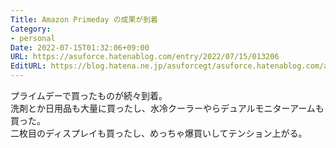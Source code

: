 ```yaml
---
Title: Amazon Primeday の成果が到着
Category:
- personal
Date: 2022-07-15T01:32:06+09:00
URL: https://asuforce.hatenablog.com/entry/2022/07/15/013206
EditURL: https://blog.hatena.ne.jp/asuforcegt/asuforce.hatenablog.com/atom/entry/4207112889899106646
---
```


プライムデーで買ったものが続々到着。  
洗剤とか日用品も大量に買ったし、水冷クーラーやらデュアルモニターアームも買った。  
二枚目のディスプレイも買ったし、めっちゃ爆買いしてテンション上がる。
